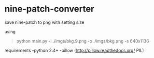 nine-patch-converter
====================

save nine-patch to png with setting size

using 

> python main.py -i ./imgs/bkg.9.png -o ./imgs/bkg.png -s 640x1136

requirements 
-python 2.4+
-pillow  (http://pillow.readthedocs.org/ PIL)
